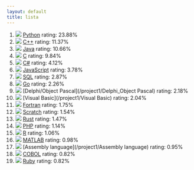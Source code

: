 ```yaml
---
layout: default
title: lista
---
```

1. ![](https://www.tiobe.com/wp-content/themes/tiobe/tiobe-index/images/Python.png)
[Python](/project1/Python)
rating: 23.88%
2. ![](https://www.tiobe.com/wp-content/themes/tiobe/tiobe-index/images/C__.png)
[C++](/project1/C++)
rating: 11.37%
3. ![](https://www.tiobe.com/wp-content/themes/tiobe/tiobe-index/images/Java.png)
[Java](/project1/Java)
rating: 10.66%
4. ![](https://www.tiobe.com/wp-content/themes/tiobe/tiobe-index/images/C.png)
[C](/project1/C)
rating: 9.84%
5. ![](https://www.tiobe.com/wp-content/themes/tiobe/tiobe-index/images/C_.png)
[C#](/project1/C#)
rating: 4.12%
6. ![](https://www.tiobe.com/wp-content/themes/tiobe/tiobe-index/images/JavaScript.png)
[JavaScript](/project1/JavaScript)
rating: 3.78%
7. ![](https://www.tiobe.com/wp-content/themes/tiobe/tiobe-index/images/SQL.png)
[SQL](/project1/SQL)
rating: 2.87%
8. ![](https://www.tiobe.com/wp-content/themes/tiobe/tiobe-index/images/Go.png)
[Go](/project1/Go)
rating: 2.26%
9. ![](https://www.tiobe.com/wp-content/themes/tiobe/tiobe-index/images/Delphi_Object_Pascal.png)
[Delphi/Object Pascal](/project1/Delphi_Object Pascal)
rating: 2.18%
10. ![](https://www.tiobe.com/wp-content/themes/tiobe/tiobe-index/images/Visual_Basic.png)
[Visual Basic](/project1/Visual Basic)
rating: 2.04%
11. ![](https://www.tiobe.com/wp-content/themes/tiobe/tiobe-index/images/Fortran.png)
[Fortran](/project1/Fortran)
rating: 1.75%
12. ![](https://www.tiobe.com/wp-content/themes/tiobe/tiobe-index/images/Scratch.png)
[Scratch](/project1/Scratch)
rating: 1.54%
13. ![](https://www.tiobe.com/wp-content/themes/tiobe/tiobe-index/images/Rust.png)
[Rust](/project1/Rust)
rating: 1.47%
14. ![](https://www.tiobe.com/wp-content/themes/tiobe/tiobe-index/images/PHP.png)
[PHP](/project1/PHP)
rating: 1.14%
15. ![](https://www.tiobe.com/wp-content/themes/tiobe/tiobe-index/images/R.png)
[R](/project1/R)
rating: 1.06%
16. ![](https://www.tiobe.com/wp-content/themes/tiobe/tiobe-index/images/MATLAB.png)
[MATLAB](/project1/MATLAB)
rating: 0.98%
17. ![](https://www.tiobe.com/wp-content/themes/tiobe/tiobe-index/images/Assembly_language.png)
[Assembly language](/project1/Assembly language)
rating: 0.95%
18. ![](https://www.tiobe.com/wp-content/themes/tiobe/tiobe-index/images/COBOL.png)
[COBOL](/project1/COBOL)
rating: 0.82%
19. ![](https://www.tiobe.com/wp-content/themes/tiobe/tiobe-index/images/Ruby.png)
[Ruby](/project1/Ruby)
rating: 0.82%
